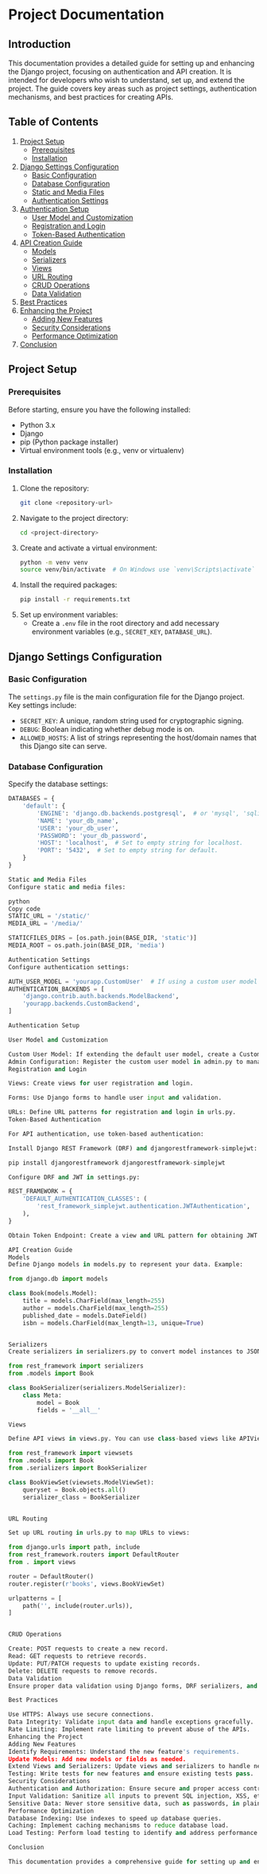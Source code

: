 # Project Documentation

## Introduction
This documentation provides a detailed guide for setting up and enhancing the Django project, focusing on authentication and API creation. It is intended for developers who wish to understand, set up, and extend the project. The guide covers key areas such as project settings, authentication mechanisms, and best practices for creating APIs.

## Table of Contents
1. [Project Setup](#project-setup)
   - [Prerequisites](#prerequisites)
   - [Installation](#installation)
2. [Django Settings Configuration](#django-settings-configuration)
   - [Basic Configuration](#basic-configuration)
   - [Database Configuration](#database-configuration)
   - [Static and Media Files](#static-and-media-files)
   - [Authentication Settings](#authentication-settings)
3. [Authentication Setup](#authentication-setup)
   - [User Model and Customization](#user-model-and-customization)
   - [Registration and Login](#registration-and-login)
   - [Token-Based Authentication](#token-based-authentication)
4. [API Creation Guide](#api-creation-guide)
   - [Models](#models)
   - [Serializers](#serializers)
   - [Views](#views)
   - [URL Routing](#url-routing)
   - [CRUD Operations](#crud-operations)
   - [Data Validation](#data-validation)
5. [Best Practices](#best-practices)
6. [Enhancing the Project](#enhancing-the-project)
   - [Adding New Features](#adding-new-features)
   - [Security Considerations](#security-considerations)
   - [Performance Optimization](#performance-optimization)
7. [Conclusion](#conclusion)

## Project Setup

### Prerequisites
Before starting, ensure you have the following installed:
- Python 3.x
- Django
- pip (Python package installer)
- Virtual environment tools (e.g., venv or virtualenv)

### Installation
1. Clone the repository:
    ```bash
    git clone <repository-url>
    ```
2. Navigate to the project directory:
    ```bash
    cd <project-directory>
    ```
3. Create and activate a virtual environment:
    ```bash
    python -m venv venv
    source venv/bin/activate  # On Windows use `venv\Scripts\activate`
    ```
4. Install the required packages:
    ```bash
    pip install -r requirements.txt
    ```
5. Set up environment variables:
    - Create a `.env` file in the root directory and add necessary environment variables (e.g., `SECRET_KEY`, `DATABASE_URL`).

## Django Settings Configuration

### Basic Configuration
The `settings.py` file is the main configuration file for the Django project. Key settings include:
- `SECRET_KEY`: A unique, random string used for cryptographic signing.
- `DEBUG`: Boolean indicating whether debug mode is on.
- `ALLOWED_HOSTS`: A list of strings representing the host/domain names that this Django site can serve.

### Database Configuration
Specify the database settings:
```python
DATABASES = {
    'default': {
        'ENGINE': 'django.db.backends.postgresql',  # or 'mysql', 'sqlite3', etc.
        'NAME': 'your_db_name',
        'USER': 'your_db_user',
        'PASSWORD': 'your_db_password',
        'HOST': 'localhost',  # Set to empty string for localhost.
        'PORT': '5432',  # Set to empty string for default.
    }
}

Static and Media Files
Configure static and media files:

python
Copy code
STATIC_URL = '/static/'
MEDIA_URL = '/media/'

STATICFILES_DIRS = [os.path.join(BASE_DIR, 'static')]
MEDIA_ROOT = os.path.join(BASE_DIR, 'media')

Authentication Settings
Configure authentication settings:

AUTH_USER_MODEL = 'yourapp.CustomUser'  # If using a custom user model
AUTHENTICATION_BACKENDS = [
    'django.contrib.auth.backends.ModelBackend',
    'yourapp.backends.CustomBackend',
]

Authentication Setup

User Model and Customization

Custom User Model: If extending the default user model, create a CustomUser class in models.py.
Admin Configuration: Register the custom user model in admin.py to manage users via Django admin.
Registration and Login

Views: Create views for user registration and login.

Forms: Use Django forms to handle user input and validation.

URLs: Define URL patterns for registration and login in urls.py.
Token-Based Authentication

For API authentication, use token-based authentication:

Install Django REST Framework (DRF) and djangorestframework-simplejwt:

pip install djangorestframework djangorestframework-simplejwt

Configure DRF and JWT in settings.py:

REST_FRAMEWORK = {
    'DEFAULT_AUTHENTICATION_CLASSES': (
        'rest_framework_simplejwt.authentication.JWTAuthentication',
    ),
}

Obtain Token Endpoint: Create a view and URL pattern for obtaining JWT tokens.

API Creation Guide
Models
Define Django models in models.py to represent your data. Example:

from django.db import models

class Book(models.Model):
    title = models.CharField(max_length=255)
    author = models.CharField(max_length=255)
    published_date = models.DateField()
    isbn = models.CharField(max_length=13, unique=True)


Serializers
Create serializers in serializers.py to convert model instances to JSON and vice versa:

from rest_framework import serializers
from .models import Book

class BookSerializer(serializers.ModelSerializer):
    class Meta:
        model = Book
        fields = '__all__'

Views

Define API views in views.py. You can use class-based views like APIView or ViewSets:

from rest_framework import viewsets
from .models import Book
from .serializers import BookSerializer

class BookViewSet(viewsets.ModelViewSet):
    queryset = Book.objects.all()
    serializer_class = BookSerializer


URL Routing

Set up URL routing in urls.py to map URLs to views:

from django.urls import path, include
from rest_framework.routers import DefaultRouter
from . import views

router = DefaultRouter()
router.register(r'books', views.BookViewSet)

urlpatterns = [
    path('', include(router.urls)),
]


CRUD Operations

Create: POST requests to create a new record.
Read: GET requests to retrieve records.
Update: PUT/PATCH requests to update existing records.
Delete: DELETE requests to remove records.
Data Validation
Ensure proper data validation using Django forms, DRF serializers, and custom validation methods.

Best Practices

Use HTTPS: Always use secure connections.
Data Integrity: Validate input data and handle exceptions gracefully.
Rate Limiting: Implement rate limiting to prevent abuse of the APIs.
Enhancing the Project
Adding New Features
Identify Requirements: Understand the new feature's requirements.
Update Models: Add new models or fields as needed.
Extend Views and Serializers: Update views and serializers to handle new functionality.
Testing: Write tests for new features and ensure existing tests pass.
Security Considerations
Authentication and Authorization: Ensure secure and proper access control.
Input Validation: Sanitize all inputs to prevent SQL injection, XSS, etc.
Sensitive Data: Never store sensitive data, such as passwords, in plain text.
Performance Optimization
Database Indexing: Use indexes to speed up database queries.
Caching: Implement caching mechanisms to reduce database load.
Load Testing: Perform load testing to identify and address performance bottlenecks.

Conclusion

This documentation provides a comprehensive guide for setting up and enhancing the Django project. By following the guidelines and best practices outlined, developers can effectively create, understand, and extend the project's features. For further assistance, refer to the Django and Django REST Framework documentation.

